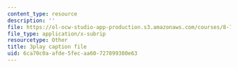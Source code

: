 ```yaml
---
content_type: resource
description: ''
file: https://ol-ocw-studio-app-production.s3.amazonaws.com/courses/8-701-introduction-to-nuclear-and-particle-physics-fall-2020/6ca70c0aafde5fecaa60727899380e63_pCoDwHg5Vh8.vtt
file_type: application/x-subrip
resourcetype: Other
title: 3play caption file
uid: 6ca70c0a-afde-5fec-aa60-727899380e63
---
```


